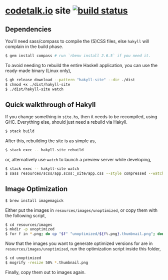 # [codetalk.io](https://codetalk.io) site [![build status](https://github.com/codetalkio/codetalk.io/workflows/cd/badge.svg)](https://github.com/codetalkio/codetalk.io/actions)

## Dependencies

You'll need sass/compass to compile the (S)CSS files, else `hakyll` will complain in the build phase.

```bash
$ gem install compass # run `rbenv install 2.6.5` if you need it.
```

To avoid needing to rebuild the entire Haskell application, you can use the ready-made binary (Linux only),

```bash
$ gh release download --pattern "hakyll-site" --dir ./dist
$ chmod +x ./dist/hakyll-site
$ ./dist/hakyll-site watch
```

## Quick walkthrough of Hakyll

If you change something in `site.hs`, then it needs to be recompiled, using GHC. Everything else, should just need a rebuild via Hakyll.

```bash
$ stack build
```

After this, rebuilding the site is as simple as,

```bash
$ stack exec -- hakyll-site rebuild
```

or, alternatively use `watch` to launch a preview server while developing,

```bash
$ stack exec -- hakyll-site watch
$ sass resources/scss/app.scss:_site/app.css --style compressed --watch
```

## Image Optimization

```bash
$ brew install imagemagick
```

Either put the images in `resources/images/unoptimized`, or copy them with the following script,

```bash
$ cd resources/images
$ mkdir -p unoptimized
$ for f in *.png; do cp "$f" "unoptimized/${f%.png}.thumbnail.png"; done
```

Now that the images you want to generate optimized versions for are in `resources/images/unoptimized`, run the optimization script inside this folder,

```bash
$ cd unoptimized
$ mogrify -resize 50% *.thumbnail.png
```

Finally, copy them out to images again.
